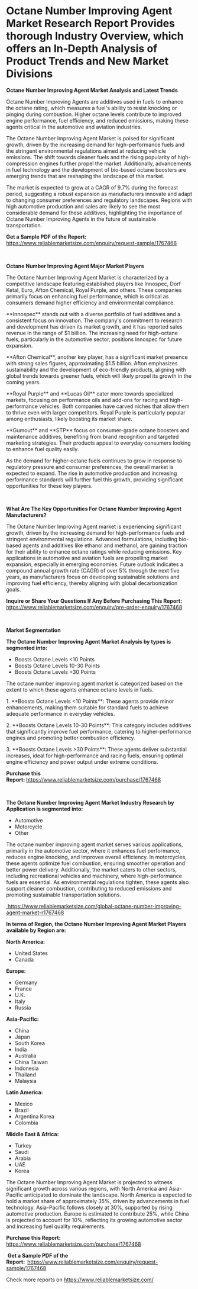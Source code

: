 <p><h1>Octane Number Improving Agent Market Research Report Provides thorough Industry Overview, which offers an In-Depth Analysis of Product Trends and New Market Divisions</h1></p><p><strong>Octane Number Improving Agent Market Analysis and Latest Trends</strong></p>
<p><p>Octane Number Improving Agents are additives used in fuels to enhance the octane rating, which measures a fuel's ability to resist knocking or pinging during combustion. Higher octane levels contribute to improved engine performance, fuel efficiency, and reduced emissions, making these agents critical in the automotive and aviation industries. </p><p>The Octane Number Improving Agent Market is poised for significant growth, driven by the increasing demand for high-performance fuels and the stringent environmental regulations aimed at reducing vehicle emissions. The shift towards cleaner fuels and the rising popularity of high-compression engines further propel the market. Additionally, advancements in fuel technology and the development of bio-based octane boosters are emerging trends that are reshaping the landscape of this market.</p><p>The market is expected to grow at a CAGR of 9.7% during the forecast period, suggesting a robust expansion as manufacturers innovate and adapt to changing consumer preferences and regulatory landscapes. Regions with high automotive production and sales are likely to see the most considerable demand for these additives, highlighting the importance of Octane Number Improving Agents in the future of sustainable transportation.</p></p>
<p><strong>Get a Sample PDF of the Report:&nbsp;</strong> <a href="https://www.reliablemarketsize.com/enquiry/request-sample/1767468?utm_campaign=3563&utm_medium=2&utm_source=Github&utm_content=ia&utm_term=03042025&utm_id=octane-number-improving-agent">https://www.reliablemarketsize.com/enquiry/request-sample/1767468</a></p>
<p>&nbsp;</p>
<p><strong>Octane Number Improving Agent Major Market Players</strong></p>
<p><p>The Octane Number Improving Agent Market is characterized by a competitive landscape featuring established players like Innospec, Dorf Ketal, Euro, Afton Chemical, Royal Purple, and others. These companies primarily focus on enhancing fuel performance, which is critical as consumers demand higher efficiency and environmental compliance.</p><p>**Innospec** stands out with a diverse portfolio of fuel additives and a consistent focus on innovation. The company's commitment to research and development has driven its market growth, and it has reported sales revenue in the range of $1 billion. The increasing need for high-octane fuels, particularly in the automotive sector, positions Innospec for future expansion.</p><p>**Afton Chemical**, another key player, has a significant market presence with strong sales figures, approximating $1.5 billion. Afton emphasizes sustainability and the development of eco-friendly products, aligning with global trends towards greener fuels, which will likely propel its growth in the coming years.</p><p>**Royal Purple** and **Lucas Oil** cater more towards specialized markets, focusing on performance oils and add-ons for racing and high-performance vehicles. Both companies have carved niches that allow them to thrive even with larger competitors. Royal Purple is particularly popular among enthusiasts, likely boosting its market share.</p><p>**Gumout** and **STP** focus on consumer-grade octane boosters and maintenance additives, benefiting from brand recognition and targeted marketing strategies. Their products appeal to everyday consumers looking to enhance fuel quality easily.</p><p>As the demand for higher-octane fuels continues to grow in response to regulatory pressure and consumer preferences, the overall market is expected to expand. The rise in automotive production and increasing performance standards will further fuel this growth, providing significant opportunities for these key players.</p></p>
<p>&nbsp;</p>
<p><strong>What Are The Key Opportunities For Octane Number Improving Agent Manufacturers?</strong></p>
<p><p>The Octane Number Improving Agent market is experiencing significant growth, driven by the increasing demand for high-performance fuels and stringent environmental regulations. Advanced formulations, including bio-based agents and additives like ethanol and methanol, are gaining traction for their ability to enhance octane ratings while reducing emissions. Key applications in automotive and aviation fuels are propelling market expansion, especially in emerging economies. Future outlook indicates a compound annual growth rate (CAGR) of over 5% through the next five years, as manufacturers focus on developing sustainable solutions and improving fuel efficiency, thereby aligning with global decarbonization goals.</p></p>
<p><strong>Inquire or Share Your Questions If Any Before Purchasing This Report:</strong> <a href="https://www.reliablemarketsize.com/enquiry/pre-order-enquiry/1767468?utm_campaign=3563&utm_medium=2&utm_source=Github&utm_content=ia&utm_term=03042025&utm_id=octane-number-improving-agent">https://www.reliablemarketsize.com/enquiry/pre-order-enquiry/1767468</a></p>
<p>&nbsp;</p>
<p><strong>Market Segmentation</strong></p>
<p><strong>The Octane Number Improving Agent Market Analysis by types is segmented into:</strong></p>
<p><ul><li>Boosts Octane Levels <10 Points</li><li>Boosts Octane Levels 10-30 Points</li><li>Boosts Octane Levels >30 Points</li></ul></p>
<p><p>The octane number improving agent market is categorized based on the extent to which these agents enhance octane levels in fuels. </p><p>1. **Boosts Octane Levels <10 Points**: These agents provide minor enhancements, making them suitable for standard fuels to achieve adequate performance in everyday vehicles.  </p><p>2. **Boosts Octane Levels 10-30 Points**: This category includes additives that significantly improve fuel performance, catering to higher-performance engines and promoting better combustion efficiency.  </p><p>3. **Boosts Octane Levels >30 Points**: These agents deliver substantial increases, ideal for high-performance and racing fuels, ensuring optimal engine efficiency and power output under extreme conditions.</p></p>
<p><strong>Purchase this Report:&nbsp;</strong><a href="https://www.reliablemarketsize.com/purchase/1767468?utm_campaign=3563&utm_medium=2&utm_source=Github&utm_content=ia&utm_term=03042025&utm_id=octane-number-improving-agent">https://www.reliablemarketsize.com/purchase/1767468</a></p>
<p>&nbsp;</p>
<p><strong>The Octane Number Improving Agent Market Industry Research by Application is segmented into:</strong></p>
<p><ul><li>Automotive</li><li>Motorcycle</li><li>Other</li></ul></p>
<p><p>The octane number improving agent market serves various applications, primarily in the automotive sector, where it enhances fuel performance, reduces engine knocking, and improves overall efficiency. In motorcycles, these agents optimize fuel combustion, ensuring smoother operation and better power delivery. Additionally, the market caters to other sectors, including recreational vehicles and machinery, where high-performance fuels are essential. As environmental regulations tighten, these agents also support cleaner combustion, contributing to reduced emissions and promoting sustainable transportation solutions.</p></p>
<p><a href="https://www.reliablemarketsize.com/global-octane-number-improving-agent-market-r1767468?utm_campaign=3563&utm_medium=2&utm_source=Github&utm_content=ia&utm_term=03042025&utm_id=octane-number-improving-agent">&nbsp;https://www.reliablemarketsize.com/global-octane-number-improving-agent-market-r1767468</a></p>
<p><strong>In terms of Region, the Octane Number Improving Agent Market Players available by Region are:</strong></p>
<p>
    <p> <strong> North America: </strong>
        <ul>
            <li>United States</li>
            <li>Canada</li>
        </ul>
        </p> 
    <p> <strong> Europe: </strong>
        <ul>
            <li>Germany</li>
            <li>France</li>
            <li>U.K.</li>
            <li>Italy</li>
            <li>Russia</li>
        </ul>
        </p> 
    <p> <strong> Asia-Pacific: </strong>
        <ul>
            <li>China</li>
            <li>Japan</li>
            <li>South Korea</li>
            <li>India</li>
            <li>Australia</li>
            <li>China Taiwan</li>
            <li>Indonesia</li>
            <li>Thailand</li>
            <li>Malaysia</li>
        </ul>
        </p> 
    <p> <strong> Latin America: </strong>
        <ul>
            <li>Mexico</li>
            <li>Brazil</li>
            <li>Argentina Korea</li>
            <li>Colombia</li>
        </ul>
        </p> 
    <p> <strong> Middle East & Africa: </strong>
        <ul>
            <li>Turkey</li>
            <li>Saudi</li>
            <li>Arabia</li>
            <li>UAE</li>
            <li>Korea</li>
        </ul>
    </p>
    </p>
<p><p>The Octane Number Improving Agent Market is projected to witness significant growth across various regions, with North America and Asia-Pacific anticipated to dominate the landscape. North America is expected to hold a market share of approximately 35%, driven by advancements in fuel technology. Asia-Pacific follows closely at 30%, supported by rising automotive production. Europe is estimated to contribute 25%, while China is projected to account for 10%, reflecting its growing automotive sector and increasing fuel quality requirements.</p></p>
<p><strong>Purchase this Report: </strong><a href="https://www.reliablemarketsize.com/purchase/1767468?utm_campaign=3563&utm_medium=2&utm_source=Github&utm_content=ia&utm_term=03042025&utm_id=octane-number-improving-agent">https://www.reliablemarketsize.com/purchase/1767468</a></p>
<p>&nbsp;<strong>Get a Sample PDF of the Report:&nbsp;&nbsp;</strong><a href="https://www.reliablemarketsize.com/enquiry/request-sample/1767468?utm_campaign=3563&utm_medium=2&utm_source=Github&utm_content=ia&utm_term=03042025&utm_id=octane-number-improving-agent">https://www.reliablemarketsize.com/enquiry/request-sample/1767468</a></p>
<p><strong></strong></p>
<p>Check more reports on <a href="https://www.reliablemarketsize.com/?utm_campaign=3563&utm_medium=2&utm_source=Github&utm_content=ia&utm_term=03042025&utm_id=octane-number-improving-agent">https://www.reliablemarketsize.com/</a></p>